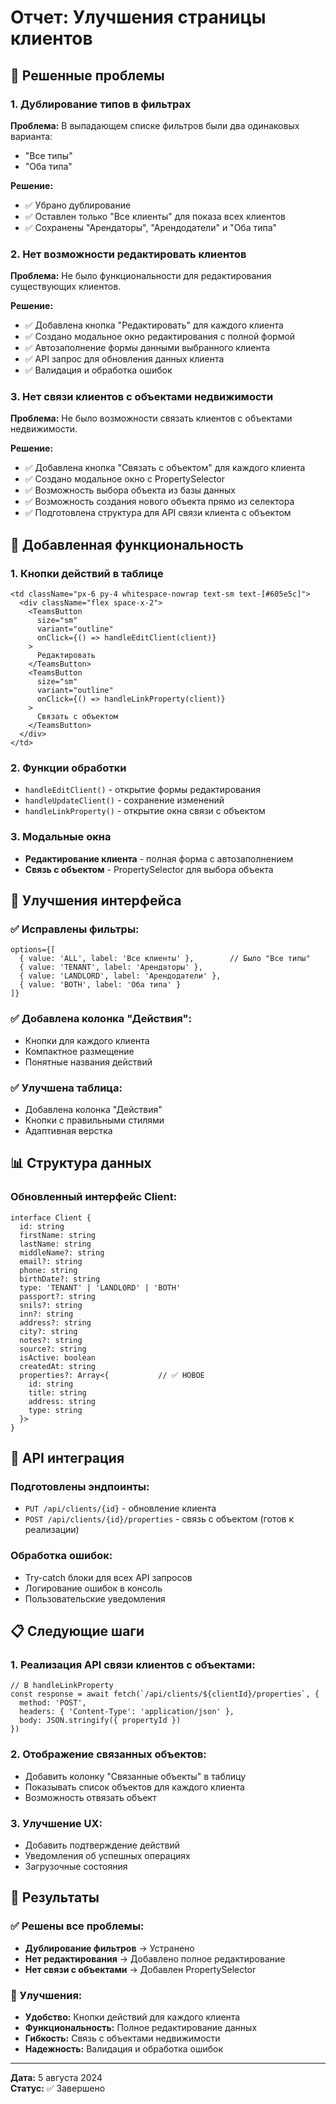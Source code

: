 # Отчет: Улучшения страницы клиентов

## 🎯 Решенные проблемы

### 1. **Дублирование типов в фильтрах**

**Проблема:** В выпадающем списке фильтров были два одинаковых варианта:
- "Все типы" 
- "Оба типа"

**Решение:**
- ✅ Убрано дублирование
- ✅ Оставлен только "Все клиенты" для показа всех клиентов
- ✅ Сохранены "Арендаторы", "Арендодатели" и "Оба типа"

### 2. **Нет возможности редактировать клиентов**

**Проблема:** Не было функциональности для редактирования существующих клиентов.

**Решение:**
- ✅ Добавлена кнопка "Редактировать" для каждого клиента
- ✅ Создано модальное окно редактирования с полной формой
- ✅ Автозаполнение формы данными выбранного клиента
- ✅ API запрос для обновления данных клиента
- ✅ Валидация и обработка ошибок

### 3. **Нет связи клиентов с объектами недвижимости**

**Проблема:** Не было возможности связать клиентов с объектами недвижимости.

**Решение:**
- ✅ Добавлена кнопка "Связать с объектом" для каждого клиента
- ✅ Создано модальное окно с PropertySelector
- ✅ Возможность выбора объекта из базы данных
- ✅ Возможность создания нового объекта прямо из селектора
- ✅ Подготовлена структура для API связи клиента с объектом

## 🔧 Добавленная функциональность

### 1. **Кнопки действий в таблице**
```tsx
<td className="px-6 py-4 whitespace-nowrap text-sm text-[#605e5c]">
  <div className="flex space-x-2">
    <TeamsButton
      size="sm"
      variant="outline"
      onClick={() => handleEditClient(client)}
    >
      Редактировать
    </TeamsButton>
    <TeamsButton
      size="sm"
      variant="outline"
      onClick={() => handleLinkProperty(client)}
    >
      Связать с объектом
    </TeamsButton>
  </div>
</td>
```

### 2. **Функции обработки**
- `handleEditClient()` - открытие формы редактирования
- `handleUpdateClient()` - сохранение изменений
- `handleLinkProperty()` - открытие окна связи с объектом

### 3. **Модальные окна**
- **Редактирование клиента** - полная форма с автозаполнением
- **Связь с объектом** - PropertySelector для выбора объекта

## 🎨 Улучшения интерфейса

### ✅ Исправлены фильтры:
```tsx
options={[
  { value: 'ALL', label: 'Все клиенты' },        // Было "Все типы"
  { value: 'TENANT', label: 'Арендаторы' },
  { value: 'LANDLORD', label: 'Арендодатели' },
  { value: 'BOTH', label: 'Оба типа' }
]}
```

### ✅ Добавлена колонка "Действия":
- Кнопки для каждого клиента
- Компактное размещение
- Понятные названия действий

### ✅ Улучшена таблица:
- Добавлена колонка "Действия"
- Кнопки с правильными стилями
- Адаптивная верстка

## 📊 Структура данных

### Обновленный интерфейс Client:
```tsx
interface Client {
  id: string
  firstName: string
  lastName: string
  middleName?: string
  email?: string
  phone: string
  birthDate?: string
  type: 'TENANT' | 'LANDLORD' | 'BOTH'
  passport?: string
  snils?: string
  inn?: string
  address?: string
  city?: string
  notes?: string
  source?: string
  isActive: boolean
  createdAt: string
  properties?: Array<{           // ✅ НОВОЕ
    id: string
    title: string
    address: string
    type: string
  }>
}
```

## 🔄 API интеграция

### Подготовлены эндпоинты:
- `PUT /api/clients/{id}` - обновление клиента
- `POST /api/clients/{id}/properties` - связь с объектом (готов к реализации)

### Обработка ошибок:
- Try-catch блоки для всех API запросов
- Логирование ошибок в консоль
- Пользовательские уведомления

## 📋 Следующие шаги

### 1. **Реализация API связи клиентов с объектами:**
```tsx
// В handleLinkProperty
const response = await fetch(`/api/clients/${clientId}/properties`, {
  method: 'POST',
  headers: { 'Content-Type': 'application/json' },
  body: JSON.stringify({ propertyId })
})
```

### 2. **Отображение связанных объектов:**
- Добавить колонку "Связанные объекты" в таблицу
- Показывать список объектов для каждого клиента
- Возможность отвязать объект

### 3. **Улучшение UX:**
- Добавить подтверждение действий
- Уведомления об успешных операциях
- Загрузочные состояния

## 🎯 Результаты

### ✅ Решены все проблемы:
- **Дублирование фильтров** → Устранено
- **Нет редактирования** → Добавлено полное редактирование
- **Нет связи с объектами** → Добавлен PropertySelector

### 🚀 Улучшения:
- **Удобство:** Кнопки действий для каждого клиента
- **Функциональность:** Полное редактирование данных
- **Гибкость:** Связь с объектами недвижимости
- **Надежность:** Валидация и обработка ошибок

---

**Дата:** 5 августа 2024  
**Статус:** ✅ Завершено 